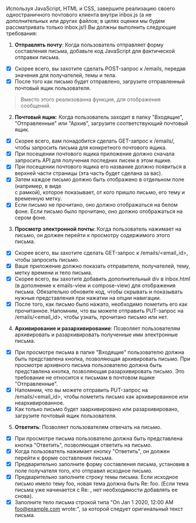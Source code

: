 Используя JavaScript, HTML и CSS, завершите реализацию своего одностраничного почтового клиента внутри inbox.js (а не дополнительных или других файлов; в целях оценки мы будем рассматривать только inbox.js!) Вы должны выполнить следующие требования:

1. **Отправлять почту**: Когда пользователь отправляет форму составления письма,
   добавьте код JavaScript для фактической отправки письма.

- [x] Скорее всего, вы захотите сделать POST-запрос к /emails, передав значения для получателей, темы и тела.
- [x] После того как письмо будет отправлено, загрузите отправленный почтовый ящик пользователя.

> Вместо этого реализованна функция, для отображения сообщений.

2. **Почтовый ящик**: Когда пользователь заходит в папку "Входящие", "Отправленные" или "Архив", загрузите соответствующий почтовый ящик.

- [x] Скорее всего, вам понадобится сделать GET-запрос к /emails/<mailbox>, чтобы запросить письма для конкретного почтового ящика.
- [x] При посещении почтового ящика приложение должно сначала запросить API для получения последних писем в этом ящике.
- [x] При посещении почтового ящика его название должно появиться в верхней части страницы (эта часть будет сделана за вас).
- [x] Затем каждое письмо должно быть отображено в отдельном поле (например, в виде <div> с рамкой), которое показывает, от кого пришло письмо, его тему и временную метку.
- [x] Если письмо не прочитано, оно должно отображаться на белом фоне. Если письмо было прочитано, оно должно отображаться на сером фоне.

3. **Просмотр электронной почты**: Когда пользователь нажимает на письмо, он должен перейти к просмотру содержимого этого письма.

- [x] Скорее всего, вы захотите сделать GET-запрос к /emails/<email_id>, чтобы запросить письмо.
- [x] Ваше приложение должно показать отправителя, получателей, тему, метку времени и тело письма.
- [x] Скорее всего, вы захотите добавить дополнительный div в inbox.html (в дополнение к emails-view и compose-view) для отображения письма. Обязательно обновите код, чтобы скрывать и показывать нужные представления при нажатии на опции навигации.
- [x] После того, как письмо было нажато, необходимо пометить его как прочитанное. Напомним, что вы можете отправить PUT-запрос на /emails/<email_id>, чтобы узнать, прочитано письмо или нет.

4. **Архивирование и разархивирование**: Позволяет пользователям архивировать и разархивировать полученные ими электронные письма.

- [x] При просмотре письма в папке "Входящие" пользователю должна быть представлена кнопка, позволяющая архивировать письмо. При просмотре архивного письма пользователю должна быть представлена кнопка, позволяющая разархивировать письмо. Это требование не относится к письмам в почтовом ящике "Отправленные".
- [x] Напомним, что вы можете отправить PUT-запрос на /emails/<email_id>, чтобы пометить письмо как архивированное или неархивированное.
- [x] Как только письмо будет заархивировано или разархивировано, загрузите почтовый ящик пользователя.

5. **Ответить**: Позволяет пользователям отвечать на письмо.

- [x] При просмотре письма пользователю должна быть представлена кнопка "Ответить", позволяющая ответить на письмо.
- [x] Когда пользователь нажимает кнопку "Ответить", он должен перейти к форме составления письма.
- [x] Предварительно заполните форму составления письма, установив в поле получателя того, кто отправил исходное письмо.
- [x] Предварительно заполните строку темы письма. Если исходное письмо имело тему foo, новая тема должна быть Re: foo. (Если тема письма уже начинается с Re: , нет необходимости добавлять ее снова).
- [x] Заполните тело письма строкой типа "On Jan 1 2020, 12:00 AM foo@example.com wrote:", за которой следует оригинальный текст письма.
